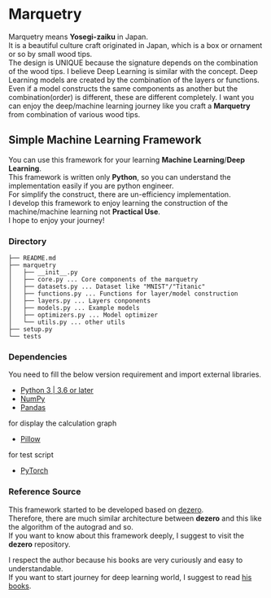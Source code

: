 # Marquetry
Marquetry means **Yosegi-zaiku** in Japan.  
It is a beautiful culture craft originated in Japan, which is a box or ornament or so by small wood tips.  
The design is UNIQUE because the signature depends on the combination of the wood tips. 
I believe Deep Learning is similar with the concept. 
Deep Learning models are created by the combination of the layers or functions. 
Even if a model constructs the same components as another but the combination(order) is different, 
these are different completely.
I want you can enjoy the deep/machine learning journey like 
you craft a **Marquetry** from combination of various wood tips. 


## Simple Machine Learning Framework
You can use this framework for your learning **Machine Learning**/**Deep Learning**.  
This framework is written only **Python**, so you can understand the implementation easily if you are python engineer.  
For simplify the construct, there are un-efficiency implementation.  
I develop this framework to enjoy learning the construction of the machine/machine learning not **Practical Use**.  
I hope to enjoy your journey!  

### Directory
```
├── README.md
├── marquetry
│   ├── __init__.py
│   ├── core.py ... Core components of the marquetry
│   ├── datasets.py ... Dataset like "MNIST"/"Titanic"
│   ├── functions.py ... Functions for layer/model construction
│   ├── layers.py ... Layers conponents
│   ├── models.py ... Example models
│   ├── optimizers.py ... Model optimizer
│   └── utils.py ... other utils
├── setup.py
└── tests

```

### Dependencies
You need to fill the below version requirement and import external libraries. 

 - [Python 3 | 3.6 or later](https://docs.python.org/3/)
 - [NumPy](https://numpy.org/)
 - [Pandas](https://pandas.pydata.org/)

for display the calculation graph
 - [Pillow](https://pillow.readthedocs.io/en/stable/)

for test script
 - [PyTorch](https://pytorch.org/)

### Reference Source
This framework started to be developed based on [dezero](https://github.com/oreilly-japan/deep-learning-from-scratch-3).  
Therefore, there are much similar architecture between **dezero** and this like the algorithm of the autograd and so.  
If you want to know about this framework deeply, I suggest to visit the **dezero** repository.

I respect the author because his books are very curiously and easy to understandable.  
If you want to start journey for deep learning world, I suggest to read [his books](https://www.oreilly.co.jp/books/9784873117584/).  
